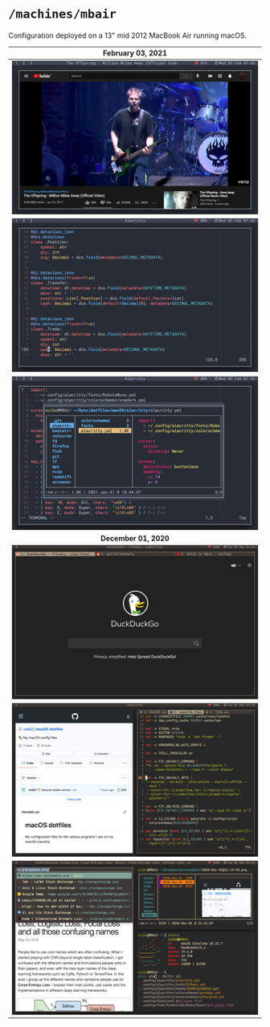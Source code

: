 # `/machines/mbair`

Configuration deployed on a 13" mid 2012 MacBook Air running macOS.

| **February 03, 2021** |
|:--:|
| ![2021-Feb-03:1](./screenshots/2021-02-03@01:43:05.png) |
| ![2021-Feb-03:1](./screenshots/2021-02-03@01:44:05.png) |
| ![2021-Feb-03:1](./screenshots/2021-02-03@01:45:06.png) |
| **December 01, 2020** |
| ![2020-Dec-01:1](./screenshots/2020-12-01@21:44:47.png) |
| ![2020-Dec-01:2](./screenshots/2020-12-01@21:45:58.png) |
| ![2020-Dec-01:3](./screenshots/2020-12-01@21:55:00.png) |
